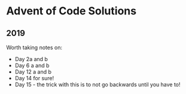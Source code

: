 # Advent of Code Solutions

## 2019
Worth taking notes on:
* Day 2a and b
* Day 6 a and b
* Day 12 a and b
* Day 14 for sure!
* Day 15 - the trick with this is to not go backwards until you have to!